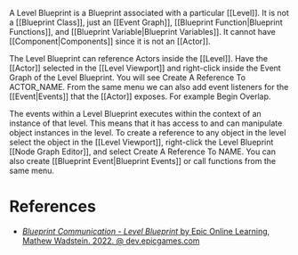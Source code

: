A Level Blueprint is a Blueprint associated with a particular [[Level]].
It is not a [[Blueprint Class]], just an [[Event Graph]], [[Blueprint Function|Blueprint Functions]], and [[Blueprint Variable|Blueprint Variables]].
It cannot have [[Component|Components]] since it is not an [[Actor]].

The Level Blueprint can reference Actors inside the [[Level]].
Have the [[Actor]] selected in the [[Level Viewport]] and right-click inside the Event Graph of the Level Blueprint.
You will see Create A Reference To ACTOR_NAME.
From the same menu we can also add event listeners for the [[Event|Events]] that the [[Actor]] exposes.
For example Begin Overlap.

The events within a Level Blueprint executes within the context of an instance of that level.
This means that it has access to and can manipulate object instances in the level.
To create a reference to any object in the level select the object in the [[Level Viewport]], right-click the Level Blueprint [[Node Graph Editor]], and select Create A Reference To NAME.
You can also create [[Blueprint Event|Blueprint Events]] or call functions from the same menu.


# References

- [_Blueprint Communication - Level Blueprint_ by Epic Online Learning, Mathew Wadstein. 2022. @ dev.epicgames.com](https://dev.epicgames.com/community/learning/courses/LWv/unreal-engine-blueprint-communication/8nv8/unreal-engine-level-blueprint)

